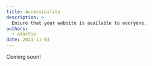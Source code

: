 ```yaml
---
title: Accessibility
description: >
  Ensure that your website is available to everyone. 
authors:
  - adactio
date: 2021-11-03
---
```


Coming soon!
